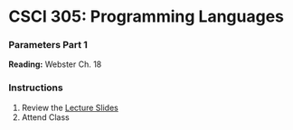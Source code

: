 # CSCI 305: Programming Languages

### Parameters Part 1

**Reading:** Webster Ch. 18

### Instructions
1. Review the [Lecture Slides](slides/Lecture31_32.pdf)
2. Attend Class
